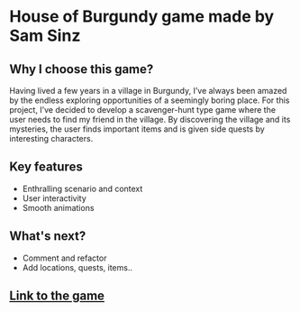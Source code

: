 # House of Burgundy game made by Sam Sinz

## Why I choose this game?

Having lived a few years in a village in Burgundy, I’ve always been amazed by the endless exploring opportunities of a seemingly boring place.
For this project, I’ve decided to develop a scavenger-hunt type game where the user needs to find my friend in the village. By discovering the village and its mysteries, the user finds important items and is given side quests by interesting characters.

## Key features

- Enthralling scenario and context
- User interactivity
- Smooth animations

## What's next?

- Comment and refactor
- Add locations, quests, items..

## [Link to the game](https://samsinz.github.io/house-of-burgundy/)
